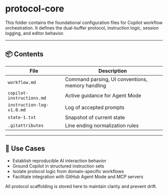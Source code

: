 # protocol-core

This folder contains the foundational configuration files for Copilot workflow orchestration. It defines the dual-buffer protocol, instruction logic, session logging, and editor behavior.

---

## 📦 Contents

| File                        | Description |
|----------------------------|-------------|
| `workflow.md`              | Command parsing, UI conventions, memory handling |
| `copilot-instructions.md`  | Active guidance for Agent Mode |
| `instruction-log-v1.0.md`  | Log of accepted prompts |
| `state-1.txt`              | Snapshot of current state |
| `.gitattributes`           | Line ending normalization rules |

---

## 🧠 Use Cases

- Establish reproducible AI interaction behavior
- Ground Copilot in structured instruction sets
- Isolate protocol logic from domain-specific workflows
- Facilitate integration with GitHub Agent Mode and MCP servers

All protocol scaffolding is stored here to maintain clarity and prevent drift.
